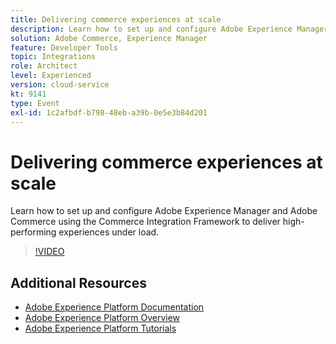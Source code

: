 ```yaml
---
title: Delivering commerce experiences at scale
description: Learn how to set up and configure Adobe Experience Manager and Adobe Commerce using the Commerce Integration Framework to deliver high-performing experiences under load.
solution: Adobe Commerce, Experience Manager
feature: Developer Tools
topic: Integrations
role: Architect
level: Experienced
version: cloud-service
kt: 9141
type: Event
exl-id: 1c2afbdf-b798-48eb-a39b-0e5e3b84d201
---
```

# Delivering commerce experiences at scale

Learn how to set up and configure Adobe Experience Manager and Adobe Commerce using the Commerce Integration Framework to deliver high-performing experiences under load.

>[!VIDEO](https://video.tv.adobe.com/v/337582/?quality=12&learn=on&hidetitle=true)

## Additional Resources

- [Adobe Experience Platform Documentation](https://experienceleague.adobe.com/docs/experience-platform.html)
- [Adobe Experience Platform Overview](https://experienceleague.adobe.com/docs/experience-platform/landing/home.html)
- [Adobe Experience Platform Tutorials](https://experienceleague.adobe.com/docs/platform-learn/tutorials/overview.html?lang=en)

